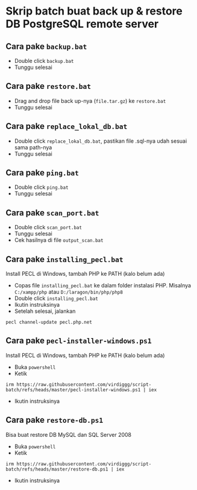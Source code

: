 # Skrip batch buat back up & restore DB PostgreSQL remote server

## Cara pake **`backup.bat`**
- Double click `backup.bat`
- Tunggu selesai

## Cara pake **`restore.bat`**
- Drag and drop file back up-nya (`file.tar.gz`) ke `restore.bat`
- Tunggu selesai

## Cara pake **`replace_lokal_db.bat`**
- Double click `replace_lokal_db.bat`, pastikan file .sql-nya udah sesuai sama path-nya
- Tunggu selesai

## Cara pake **`ping.bat`**
- Double click `ping.bat`
- Tunggu selesai

## Cara pake **`scan_port.bat`**
- Double click `scan_port.bat`
- Tunggu selesai
- Cek hasilnya di file `output_scan.bat`

## Cara pake **`installing_pecl.bat`**
Install PECL di Windows, tambah PHP ke PATH (kalo belum ada)
- Copas file `installing_pecl.bat` ke dalam folder instalasi PHP.
Misalnya `C:/xampp/php` atau `D:/laragon/bin/php/php8`
- Double click `installing_pecl.bat`
- Ikutin instruksinya
- Setelah selesai, jalankan
```
pecl channel-update pecl.php.net
```

## Cara pake **`pecl-installer-windows.ps1`**
Install PECL di Windows, tambah PHP ke PATH (kalo belum ada)
- Buka `powershell`
- Ketik
```
irm https://raw.githubusercontent.com/virdiggg/script-batch/refs/heads/master/pecl-installer-windows.ps1 | iex
```
- Ikutin instruksinya


## Cara pake **`restore-db.ps1`**
Bisa buat restore DB MySQL dan SQL Server 2008
- Buka `powershell`
- Ketik
```
irm https://raw.githubusercontent.com/virdiggg/script-batch/refs/heads/master/restore-db.ps1 | iex
```
- Ikutin instruksinya

